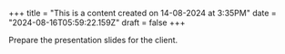 +++
title = "This is a content created on 14-08-2024 at 3:35PM"
date = "2024-08-16T05:59:22.159Z"
draft = false
+++

  Prepare the presentation slides for the client.
        